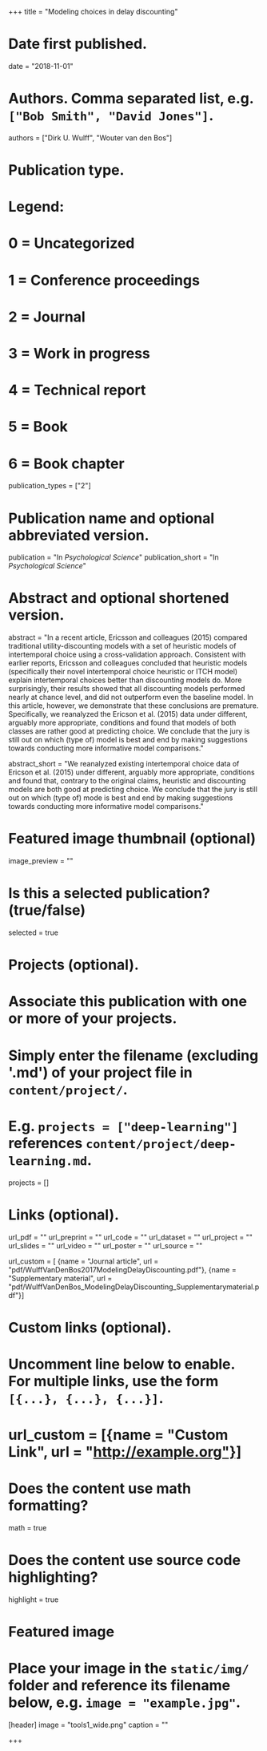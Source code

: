 +++
title = "Modeling choices in delay discounting"

# Date first published.
date = "2018-11-01"

# Authors. Comma separated list, e.g. `["Bob Smith", "David Jones"]`.
authors = ["Dirk U. Wulff", "Wouter van den Bos"]

# Publication type.
# Legend:
# 0 = Uncategorized
# 1 = Conference proceedings
# 2 = Journal
# 3 = Work in progress
# 4 = Technical report
# 5 = Book
# 6 = Book chapter
publication_types = ["2"]

# Publication name and optional abbreviated version.
publication = "In *Psychological Science*"
publication_short = "In *Psychological Science*"

# Abstract and optional shortened version.
abstract = "In a recent article, Ericsson and colleagues (2015) compared traditional utility-discounting models with a set of heuristic models of intertemporal choice using a cross-validation approach. Consistent with earlier reports, Ericsson and colleagues concluded that heuristic models (specifically their novel intertemporal choice heuristic or ITCH model) explain intertemporal choices better than discounting models do. More surprisingly, their results showed that all discounting models performed nearly at chance level, and did not outperform even the baseline model. In this article, however, we demonstrate that these conclusions are premature. Specifically, we reanalyzed the Ericson et al. (2015) data under different, arguably more appropriate, conditions and found that models of both classes are rather good at predicting choice. We conclude that the jury is still out on which (type of) model is best and end by making suggestions towards conducting more informative model comparisons."

abstract_short = "We reanalyzed existing intertemporal choice data of Ericson et al. (2015) under different, arguably more appropriate, conditions and found that, contrary to the original claims, heuristic and discounting models are both good at predicting choice. We conclude that the jury is still out on which (type of) mode is best and end by making suggestions towards conducting more informative model comparisons."


# Featured image thumbnail (optional)
image_preview = ""

# Is this a selected publication? (true/false)
selected = true

# Projects (optional).
#   Associate this publication with one or more of your projects.
#   Simply enter the filename (excluding '.md') of your project file in `content/project/`.
#   E.g. `projects = ["deep-learning"]` references `content/project/deep-learning.md`.
projects = []

# Links (optional).
url_pdf = ""
url_preprint = ""
url_code = ""
url_dataset = ""
url_project = ""
url_slides = ""
url_video = ""
url_poster = ""
url_source = ""

url_custom = [
{name = "Journal article", url = "pdf/WulffVanDenBos2017ModelingDelayDiscounting.pdf"},
{name = "Supplementary material", url = "pdf/WulffVanDenBos_ModelingDelayDiscounting_Supplementarymaterial.pdf"}]

# Custom links (optional).
#   Uncomment line below to enable. For multiple links, use the form `[{...}, {...}, {...}]`.
# url_custom = [{name = "Custom Link", url = "http://example.org"}]

# Does the content use math formatting?
math = true

# Does the content use source code highlighting?
highlight = true

# Featured image
# Place your image in the `static/img/` folder and reference its filename below, e.g. `image = "example.jpg"`.
[header]
image = "tools1_wide.png"
caption = ""

+++
